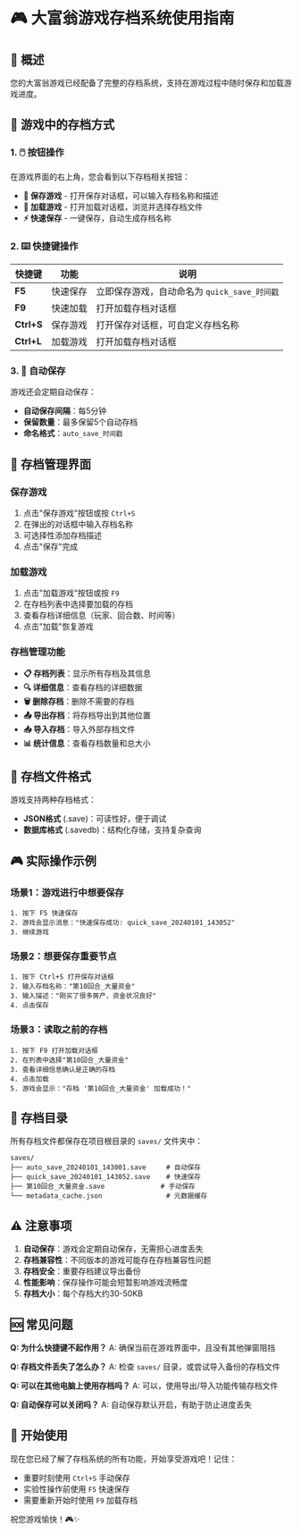 # 🎮 大富翁游戏存档系统使用指南

## 📖 概述

您的大富翁游戏已经配备了完整的存档系统，支持在游戏过程中随时保存和加载游戏进度。

## 🎯 游戏中的存档方式

### 1. 🖱️ 按钮操作

在游戏界面的右上角，您会看到以下存档相关按钮：

- **💾 保存游戏** - 打开保存对话框，可以输入存档名称和描述
- **📂 加载游戏** - 打开加载对话框，浏览并选择存档文件
- **⚡ 快速保存** - 一键保存，自动生成存档名称

### 2. ⌨️ 快捷键操作

| 快捷键 | 功能 | 说明 |
|--------|------|------|
| **F5** | 快速保存 | 立即保存游戏，自动命名为 `quick_save_时间戳` |
| **F9** | 快速加载 | 打开加载存档对话框 |
| **Ctrl+S** | 保存游戏 | 打开保存对话框，可自定义存档名称 |
| **Ctrl+L** | 加载游戏 | 打开加载存档对话框 |

### 3. 🔄 自动保存

游戏还会定期自动保存：
- **自动保存间隔**：每5分钟
- **保留数量**：最多保留5个自动存档
- **命名格式**：`auto_save_时间戳`

## 📁 存档管理界面

### 保存游戏
1. 点击"保存游戏"按钮或按 `Ctrl+S`
2. 在弹出的对话框中输入存档名称
3. 可选择性添加存档描述
4. 点击"保存"完成

### 加载游戏
1. 点击"加载游戏"按钮或按 `F9`
2. 在存档列表中选择要加载的存档
3. 查看存档详细信息（玩家、回合数、时间等）
4. 点击"加载"恢复游戏

### 存档管理功能
- **📋 存档列表**：显示所有存档及其信息
- **🔍 详细信息**：查看存档的详细数据
- **🗑️ 删除存档**：删除不需要的存档
- **📤 导出存档**：将存档导出到其他位置
- **📥 导入存档**：导入外部存档文件
- **📊 统计信息**：查看存档数量和总大小

## 💾 存档文件格式

游戏支持两种存档格式：
- **JSON格式** (.save)：可读性好，便于调试
- **数据库格式** (.savedb)：结构化存储，支持复杂查询

## 🎮 实际操作示例

### 场景1：游戏进行中想要保存
```
1. 按下 F5 快速保存
2. 游戏会显示消息："快速保存成功: quick_save_20240101_143052"
3. 继续游戏
```

### 场景2：想要保存重要节点
```
1. 按下 Ctrl+S 打开保存对话框
2. 输入存档名称："第10回合_大量资金"
3. 输入描述："刚买了很多房产，资金状况良好"
4. 点击保存
```

### 场景3：读取之前的存档
```
1. 按下 F9 打开加载对话框
2. 在列表中选择"第10回合_大量资金"
3. 查看详细信息确认是正确的存档
4. 点击加载
5. 游戏会显示："存档 '第10回合_大量资金' 加载成功！"
```

## 🔧 存档目录

所有存档文件都保存在项目根目录的 `saves/` 文件夹中：
```
saves/
├── auto_save_20240101_143001.save     # 自动保存
├── quick_save_20240101_143052.save    # 快速保存
├── 第10回合_大量资金.save              # 手动保存
└── metadata_cache.json                # 元数据缓存
```

## ⚠️ 注意事项

1. **自动保存**：游戏会定期自动保存，无需担心进度丢失
2. **存档兼容性**：不同版本的游戏可能存在存档兼容性问题
3. **存档安全**：重要存档建议导出备份
4. **性能影响**：保存操作可能会短暂影响游戏流畅度
5. **存档大小**：每个存档大约30-50KB

## 🆘 常见问题

**Q: 为什么快捷键不起作用？**
A: 确保当前在游戏界面中，且没有其他弹窗阻挡

**Q: 存档文件丢失了怎么办？**
A: 检查 `saves/` 目录，或尝试导入备份的存档文件

**Q: 可以在其他电脑上使用存档吗？**
A: 可以，使用导出/导入功能传输存档文件

**Q: 自动保存可以关闭吗？**
A: 自动保存默认开启，有助于防止进度丢失

## 🎉 开始使用

现在您已经了解了存档系统的所有功能，开始享受游戏吧！记住：
- 重要时刻使用 `Ctrl+S` 手动保存
- 实验性操作前使用 `F5` 快速保存
- 需要重新开始时使用 `F9` 加载存档

祝您游戏愉快！🎮✨ 